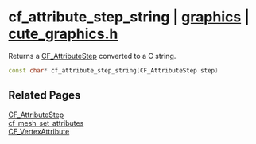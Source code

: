 # cf_attribute_step_string | [graphics](https://github.com/RandyGaul/cute_framework/blob/master/docs/graphics_readme.md) | [cute_graphics.h](https://github.com/RandyGaul/cute_framework/blob/master/include/cute_graphics.h)

Returns a [CF_AttributeStep](https://github.com/RandyGaul/cute_framework/blob/master/docs/graphics/cf_attributestep.md) converted to a C string.

```cpp
const char* cf_attribute_step_string(CF_AttributeStep step)
```

## Related Pages

[CF_AttributeStep](https://github.com/RandyGaul/cute_framework/blob/master/docs/graphics/cf_attributestep.md)  
[cf_mesh_set_attributes](https://github.com/RandyGaul/cute_framework/blob/master/docs/graphics/cf_mesh_set_attributes.md)  
[CF_VertexAttribute](https://github.com/RandyGaul/cute_framework/blob/master/docs/graphics/cf_vertexattribute.md)  
